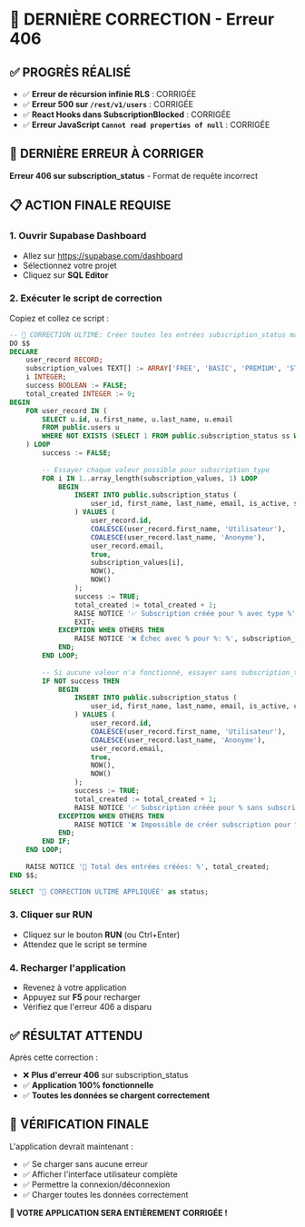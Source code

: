 # 🎯 DERNIÈRE CORRECTION - Erreur 406

## ✅ **PROGRÈS RÉALISÉ**
- ✅ **Erreur de récursion infinie RLS** : CORRIGÉE
- ✅ **Erreur 500 sur `/rest/v1/users`** : CORRIGÉE  
- ✅ **React Hooks dans SubscriptionBlocked** : CORRIGÉE
- ✅ **Erreur JavaScript `Cannot read properties of null`** : CORRIGÉE

## 🔧 **DERNIÈRE ERREUR À CORRIGER**

**Erreur 406 sur subscription_status** - Format de requête incorrect

## 📋 **ACTION FINALE REQUISE**

### **1. Ouvrir Supabase Dashboard**
- Allez sur https://supabase.com/dashboard
- Sélectionnez votre projet
- Cliquez sur **SQL Editor**

### **2. Exécuter le script de correction**
Copiez et collez ce script :

```sql
-- 🎯 CORRECTION ULTIME: Créer toutes les entrées subscription_status manquantes
DO $$
DECLARE
    user_record RECORD;
    subscription_values TEXT[] := ARRAY['FREE', 'BASIC', 'PREMIUM', 'STANDARD', 'TRIAL', 'PRO', 'PLUS'];
    i INTEGER;
    success BOOLEAN := FALSE;
    total_created INTEGER := 0;
BEGIN
    FOR user_record IN (
        SELECT u.id, u.first_name, u.last_name, u.email
        FROM public.users u
        WHERE NOT EXISTS (SELECT 1 FROM public.subscription_status ss WHERE ss.user_id = u.id)
    ) LOOP
        success := FALSE;
        
        -- Essayer chaque valeur possible pour subscription_type
        FOR i IN 1..array_length(subscription_values, 1) LOOP
            BEGIN
                INSERT INTO public.subscription_status (
                    user_id, first_name, last_name, email, is_active, subscription_type, created_at, updated_at
                ) VALUES (
                    user_record.id,
                    COALESCE(user_record.first_name, 'Utilisateur'),
                    COALESCE(user_record.last_name, 'Anonyme'),
                    user_record.email,
                    true,
                    subscription_values[i],
                    NOW(),
                    NOW()
                );
                success := TRUE;
                total_created := total_created + 1;
                RAISE NOTICE '✅ Subscription créée pour % avec type %', user_record.email, subscription_values[i];
                EXIT;
            EXCEPTION WHEN OTHERS THEN
                RAISE NOTICE '❌ Échec avec % pour %: %', subscription_values[i], user_record.email, SQLERRM;
            END;
        END LOOP;
        
        -- Si aucune valeur n'a fonctionné, essayer sans subscription_type
        IF NOT success THEN
            BEGIN
                INSERT INTO public.subscription_status (
                    user_id, first_name, last_name, email, is_active, created_at, updated_at
                ) VALUES (
                    user_record.id,
                    COALESCE(user_record.first_name, 'Utilisateur'),
                    COALESCE(user_record.last_name, 'Anonyme'),
                    user_record.email,
                    true,
                    NOW(),
                    NOW()
                );
                success := TRUE;
                total_created := total_created + 1;
                RAISE NOTICE '✅ Subscription créée pour % sans subscription_type', user_record.email;
            EXCEPTION WHEN OTHERS THEN
                RAISE NOTICE '❌ Impossible de créer subscription pour %: %', user_record.email, SQLERRM;
            END;
        END IF;
    END LOOP;
    
    RAISE NOTICE '🎉 Total des entrées créées: %', total_created;
END $$;

SELECT '🎉 CORRECTION ULTIME APPLIQUÉE' as status;
```

### **3. Cliquer sur RUN**
- Cliquez sur le bouton **RUN** (ou Ctrl+Enter)
- Attendez que le script se termine

### **4. Recharger l'application**
- Revenez à votre application
- Appuyez sur **F5** pour recharger
- Vérifiez que l'erreur 406 a disparu

## ✅ **RÉSULTAT ATTENDU**

Après cette correction :
- ❌ **Plus d'erreur 406** sur subscription_status
- ✅ **Application 100% fonctionnelle**
- ✅ **Toutes les données se chargent correctement**

## 🎉 **VÉRIFICATION FINALE**

L'application devrait maintenant :
- ✅ Se charger sans aucune erreur
- ✅ Afficher l'interface utilisateur complète
- ✅ Permettre la connexion/déconnexion
- ✅ Charger toutes les données correctement

**🎉 VOTRE APPLICATION SERA ENTIÈREMENT CORRIGÉE !**
